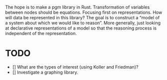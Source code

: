 The hope is to make a pgm library in Rust. Transformation of variables between nodes should be
equations. Focusing first on representations. How will data be represented in this library?
The goal is to construct a “model of a system about which we would like to reason”.
More generally, just looking at declarative representations of a model so that the reasoning process is
independent of the representation.

# TODO 

- [] What are the types of interest (using Koller and Friedman)?
- [] Investigate a graphing library.
